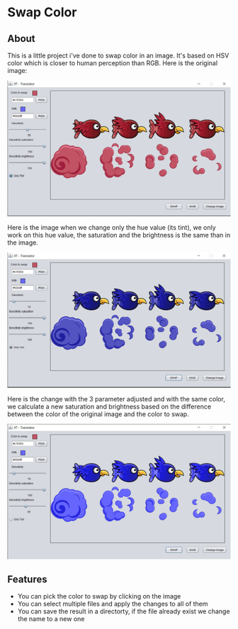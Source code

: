 # Swap Color

## About
This is a little project i've done to swap color in an image. It's based on HSV color which is closer to human perception than RGB.
Here is the original image:

![Original Image](screenshots/tintb.PNG)

Here is the image when we change only the hue value (its tint), we only work on this hue value, the saturation and the brightness is the same than in the image.

![Logo](screenshots/tinta.PNG)

Here is the change with the 3 parameter adjusted and with the same color, we calculate a new saturation and brightness based on the difference between the color of the original image  and the color to swap.

![GitHub Logo](screenshots/allvalues.PNG)

## Features
- You can pick the color to swap by clicking on the image
- You can select multiple files and apply the changes to all of them
- You can save the result in a directorty, if the file already exist we change the name to a new one
